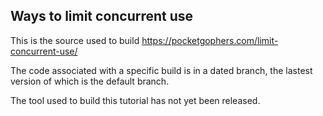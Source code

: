 ## Ways to limit concurrent use

This is the source used to build https://pocketgophers.com/limit-concurrent-use/

The code associated with a specific build is in a dated branch, the lastest version of which is the default branch.

The tool used to build this tutorial has not yet been released.